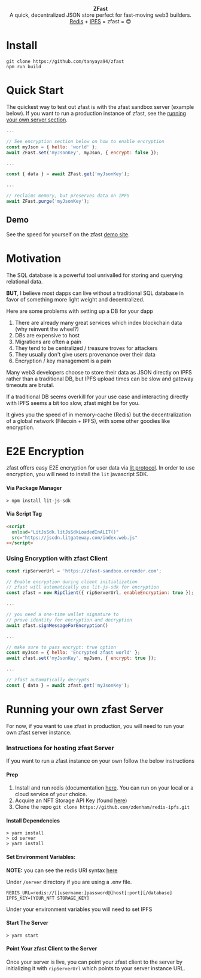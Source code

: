 <p align="center">
  <b>
    ZFast
  </b>
  <br/>
  A quick, decentralized JSON store perfect for fast-moving web3 builders. <br/> <a href="https;">Redis</a> + <a href="https://ipfs.io/" target="_blank">IPFS</a> = zfast = 😍
</p>

# Install

```
git clone https://github.com/tanyaya94/zfast
npm run build
```

# Quick Start

The quickest way to test out zfast is with the zfast sandbox server (example below). If you want to run a production instance of zfast, see the [running your own server section](https://github.com/zdenham/redis-ipfs#running-your-own-ZFast-server).

```javascript
...

// See encryption section below on how to enable encryption
const myJson = { hello: 'world' };
await ZFast.set('myJsonKey', myJson, { encrypt: false });

...

const { data } = await ZFast.get('myJsonKey');

...

// reclaims memory, but preserves data on IPFS
await ZFast.purge('myJsonKey');

```

## Demo

See the speed for yourself on the zfast [demo site](https://zdenham.github.io/redis-ipfs).

# Motivation

The SQL database is a powerful tool unrivalled for storing and querying relational data.

**BUT**, I believe most dapps can live without a traditional SQL database in favor of something more light weight and decentralized.

Here are some problems with setting up a DB for your dapp

1. There are already many great services which index blockchain data (why reinvent the wheel?)
2. DBs are expensive to host
3. Migrations are often a pain
4. They tend to be centralized / treasure troves for attackers
5. They usually don't give users provenance over their data
6. Encryption / key management is a pain

Many web3 developers choose to store their data as JSON directly on IPFS rather than a traditional DB, but IPFS upload times can be slow and gateway timeouts are brutal.

If a traditional DB seems overkill for your use case and interacting directly with IPFS seems a bit too slow, zfast might be for you.

It gives you the speed of in memory-cache (Redis) but the decentralization of a global network (Filecoin + IPFS), with some other goodies like encryption.

# E2E Encryption

zfast offers easy E2E encryption for user data via [lit protocol](https://litprotocol.com). In order to use encryption, you will need to install the `lit` javascript SDK.

#### Via Package Manager

```ssh
> npm install lit-js-sdk
```

#### Via Script Tag

```html
<script
  onload="LitJsSdk.litJsSdkLoadedInALIT()"
  src="https://jscdn.litgateway.com/index.web.js"
></script>
```

### Using Encryption with zfast Client

```javascript
const ripServerUrl = 'https://zfast-sandbox.onrender.com';

// Enable encryption during client initialization
// zfast will automatically use lit-js-sdk for encryption
const zfast = new RipClient({ ripServerUrl, enableEncryption: true });

...

// you need a one-time wallet signature to
// prove identity for encryption and decryption
await zfast.signMessageForEncryption()

...

// make sure to pass encrypt: true option
const myJson = { hello: 'Encrypted zfast world' };
await zfast.set('myJsonKey', myJson, { encrypt: true });

...

// zfast automatically decrypts
const { data } = await zfast.get('myJsonKey');
```

# Running your own zfast Server

For now, if you want to use zfast in production, you will need to run your own zfast server instance.

### Instructions for hosting zfast Server

If you want to run a zfast instance on your own follow the below instructions

#### Prep

1. Install and run redis (documentation [here](https://redis.io/docs/getting-started). You can run on your local or a cloud service of your choice.
2. Acquire an NFT Storage API Key (found [here](https://nft.storage/manage))
3. Clone the repo `git clone https://github.com/zdenham/redis-ipfs.git`

#### Install Dependencies

```ssh
> yarn install
> cd server
> yarn install
```

#### Set Environment Variables:

**NOTE:** you can see the redis URI syntax [here](https://github.com/lettuce-io/lettuce-core/wiki/Redis-URI-and-connection-details)

Under `/server` directory if you are using a .env file.

```
REDIS_URL=redis://[[username:]password@]host[:port][/database]
IPFS_KEY=[YOUR_NFT STORAGE_KEY]
```

Under your environment variables you will need to set IPFS

#### Start The Server

```ssh
> yarn start
```

#### Point Your zfast Client to the Server

Once your server is live, you can point your zfast client to the server by initializing it with `ripServerUrl` which points to your server instance URL.
